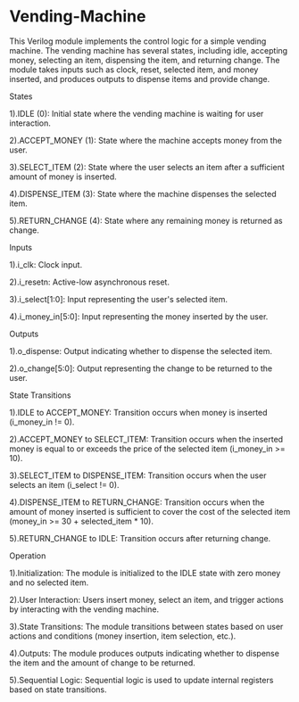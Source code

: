 # Vending-Machine
This Verilog module implements the control logic for a simple vending machine. The vending machine has several states, including idle, accepting money, selecting an item, dispensing the item, and returning change. The module takes inputs such as clock, reset, selected item, and money inserted, and produces outputs to dispense items and provide change.

States

1).IDLE (0): Initial state where the vending machine is waiting for user interaction.

2).ACCEPT_MONEY (1): State where the machine accepts money from the user.

3).SELECT_ITEM (2): State where the user selects an item after a sufficient amount of money is inserted.

4).DISPENSE_ITEM (3): State where the machine dispenses the selected item.

5).RETURN_CHANGE (4): State where any remaining money is returned as change.

Inputs

1).i_clk: Clock input.

2).i_resetn: Active-low asynchronous reset.

3).i_select[1:0]: Input representing the user's selected item.

4).i_money_in[5:0]: Input representing the money inserted by the user.

Outputs

1).o_dispense: Output indicating whether to dispense the selected item.

2).o_change[5:0]: Output representing the change to be returned to the user.

State Transitions

1).IDLE to ACCEPT_MONEY: Transition occurs when money is inserted (i_money_in != 0).

2).ACCEPT_MONEY to SELECT_ITEM: Transition occurs when the inserted money is equal to or exceeds the price of the selected item (i_money_in >= 10).

3).SELECT_ITEM to DISPENSE_ITEM: Transition occurs when the user selects an item (i_select != 0).

4).DISPENSE_ITEM to RETURN_CHANGE: Transition occurs when the amount of money inserted is sufficient to cover the cost of the selected item (money_in >= 30 + selected_item * 10).

5).RETURN_CHANGE to IDLE: Transition occurs after returning change.

Operation

1).Initialization: The module is initialized to the IDLE state with zero money and no selected item.

2).User Interaction: Users insert money, select an item, and trigger actions by interacting with the vending machine.

3).State Transitions: The module transitions between states based on user actions and conditions (money insertion, item selection, etc.).

4).Outputs: The module produces outputs indicating whether to dispense the item and the amount of change to be returned.

5).Sequential Logic: Sequential logic is used to update internal registers based on state transitions.
